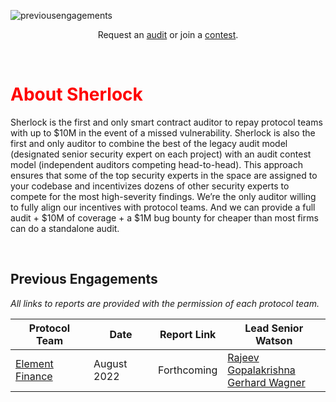 ![previousengagements](https://user-images.githubusercontent.com/48841281/189034142-60e6b31f-8218-448f-a9b0-c86a39c05b14.png)

<p align="center">
  Request an <a href="https://forms.gle/HgoVZzSVkKyfrprV9">audit</a> or join a
  <a href="https://app.sherlock.xyz/audits">contest</a>.
</p>

<br>



<h1 class="center" style="color:red"> About Sherlock </h1>

Sherlock is the first and only smart contract auditor to repay protocol teams with up to $10M in the event of a missed vulnerability. Sherlock is also the first and only auditor to combine the best of the legacy audit model (designated senior security expert on each project) with an audit contest model (independent auditors competing head-to-head). This approach ensures that some of the top security experts in the space are assigned to your codebase and incentivizes dozens of other security experts to compete for the most high-severity findings. We’re the only auditor willing to fully align our incentives with protocol teams. And we can provide a full audit + $10M of coverage + a $1M bug bounty for cheaper than most firms can do a standalone audit.

<br>

## Previous Engagements
*All links to reports are provided with the permission of each protocol team.*

| Protocol Team | Date | Report Link | Lead Senior Watson |
|---------------|------|-------------|--------------------|
| [Element Finance](https://www.element.fi/)|August 2022    |Forthcoming   |[Rajeev Gopalakrishna](https://twitter.com/0xRajeev) <br>[Gerhard Wagner](https://twitter.com/g3rh4rdw4gn3r) |